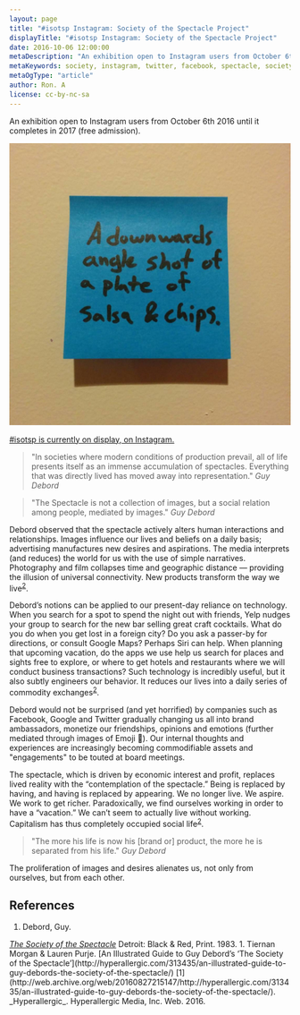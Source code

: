 ```yaml
---
layout: page
title: "#isotsp Instagram: Society of the Spectacle Project"
displayTitle: "#isotsp Instagram: Society of the Spectacle Project"
date: 2016-10-06 12:00:00
metaDescription: "An exhibition open to Instagram users from October 6th 2016 until it completes in 2017."
metaKeywords: society, instagram, twitter, facebook, spectacle, society of the spectacle
metaOgType: "article"
author: Ron. A
license: cc-by-nc-sa
---
```


An exhibition open to Instagram users from October 6th 2016 until it completes in 2017 (free admission). 

<amp-img src="/static/images/2016-10-06-salsa-n-chips.jpg"
  alt="First picture in the series" title="First picture in the series"
  width="1080" height="1080" layout="responsive"></amp-img>
<noscript>
  <img src="/static/images/2016-10-06-salsa-n-chips.jpg"
    alt="First picture in the series" title="First picture in the series">
</noscript>


[#isotsp is currently on display, on Instagram.](https://www.instagram.com/explore/tags/isotsp/)

> "In societies where modern conditions of production prevail, all of life
> presents itself as an immense accumulation of spectacles. Everything that
> was directly lived has moved away into representation."
> <cite>Guy Debord</cite>

> "The Spectacle is not a collection of images, but a social relation among people,
> mediated by images."
> <cite>Guy Debord</cite>

Debord observed that the spectacle actively alters human interactions and
relationships. Images influence our lives and beliefs on a daily basis;
advertising manufactures new desires and aspirations. The media interprets
(and reduces) the world for us with the use of simple narratives. Photography
and film collapses time and geographic distance — providing the illusion of
universal connectivity. New products transform the way we live<sup>[2](#2)</sup>.

Debord’s notions can be applied to our present-day reliance on technology. 
When you search for a spot to spend the night out  with friends, Yelp nudges your group to search for the new bar selling great craft cocktails. What do you do when you get lost in a foreign
 city? Do you ask a passer-by for directions, or consult Google Maps? Perhaps 
Siri can help. When planning that upcoming vacation, do the apps we use help 
us search for places and sights free to explore, or where to get hotels and 
restaurants where we will conduct business transactions? Such technology is 
incredibly useful, but it also subtly engineers our behavior. It reduces our 
lives into a daily series of commodity exchanges<sup>[2](#2)</sup>. 

Debord would not be surprised (and yet horrified) by companies such as Facebook, 
Google and Twitter gradually changing us all into brand ambassadors, monetize 
our friendships, opinions and emotions (further mediated through images of 
Emoji 🤷). Our internal thoughts and experiences are increasingly becoming 
commodifiable assets and "engagements" to be touted at board meetings.

The spectacle, which is driven by economic interest and profit, replaces 
lived reality with the “contemplation of the spectacle.” Being is replaced 
by having, and having is replaced by appearing. We no longer live. We 
aspire. We work to get richer. Paradoxically, we find ourselves working 
in order to have a “vacation.” We can’t seem to actually live without working. 
Capitalism has thus completely occupied social life<sup>[2](#2)</sup>.

> "The more his life is now his [brand or] product, the more he is separated 
> from his life."
> <cite>Guy Debord</cite>

The proliferation of images and desires alienates us, not only from ourselves,
but from each other.


## References

1. Debord, Guy.
  <em>
    <a href="https://www.marxists.org/reference/archive/debord/society.htm">The Society of the Spectacle</a>
  </em>
  Detroit: Black & Red,
  Print.
  1983.
1. Tiernan Morgan & Lauren Purje.
  [An Illustrated Guide to Guy Debord’s ‘The Society of the Spectacle’](http://hyperallergic.com/313435/an-illustrated-guide-to-guy-debords-the-society-of-the-spectacle/)
  [1](http://web.archive.org/web/20160827215147/http://hyperallergic.com/313435/an-illustrated-guide-to-guy-debords-the-society-of-the-spectacle/).
  _Hyperallergic_.
  Hyperallergic Media, Inc.
  Web.
  2016.
